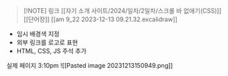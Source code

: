 
> [!NOTE] 링크
> [[자기 소개 사이트/2024/일차/2일차/스크롤 바 없애기(CSS)]]
[[단어장]]
[[am 9_22 2023-12-13 09.21.32.excalidraw]]

- 임시 배경색 지정
- 외부 링크를 로고로 표현
- HTML, CSS, JS 주석 추가

실제 페이지
3:10pm 
![[Pasted image 20231213150949.png]]

